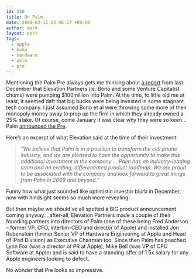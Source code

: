 ```yaml
---
id: 150
title: On Palm.
date: 2009-02-11 13:46:57 +00:00
author: mark
layout: post
tags:
  - apple
  - bono
  - hardware
  - palm
  - pre
---
```

Mentioning the Palm Pre always gets me thinking about [a report](http://www.theregister.co.uk/2008/12/23/elevation_invests_100m_into_palm/) from last December that Elevation Partners (ie. Bono and some Venture Capitalist chums) were pumping $100million into Palm. At the time, to little old me at least, it seemed daft that big bucks were being invested in some stagnant tech company. I just assumed Bono et al were throwing some more of their monopoly money away to prop up the firm in which they already owned a 25% stake. Of course, come January it was clear why they were so keen&#8230; Palm [announced the Pre](http://www.reghardware.co.uk/2009/01/08/palm_launches_pre/).

Here&#8217;s an excerpt of what Elevation said at the time of their investment:

> _&#8220;We believe that Palm is in a position to transform the cell phone industry, and we are pleased to have the opportunity to make this additional investment in the company &#8230; Palm has an industry-leading team and an exciting, differentiated product roadmap. We are proud to be associated with the company and look forward to great things from Palm in 2009 and beyond.&#8221;_

Funny how what just sounded like optimistic investor blurb in December, now with hindsight seems so much more revealing.

But then maybe we should&#8217;ve all spotted a BIG product announcement coming anyway&#8230; after-all, Elevation Partners made a couple of their founding partners into directors of Palm (one of these being Fred Anderson &#8211; former VP, CFO, intertim-CEO and director of Apple) and installed Jon Rubenstein (former Senior VP of Hardware Engineering at Apple and Head of iPod Division) as Executive Chairman too. Since then Palm has poached Lynn Fox (was a director of PR at Apple), Mike Bell (was VP of CPU Software at Apple) and is said to have a standing offer of 1.5x salary for any Apple engineers looking to defect.

No wonder that Pre looks so impressive.
